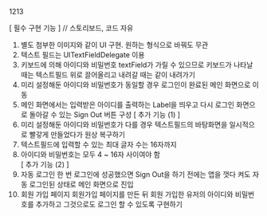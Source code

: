 1213

[ 필수 구현 기능 ]
// 스토리보드, 코드 자유
1. 별도 첨부한 이미지와 같이 UI 구현. 원하는 형식으로 바꿔도 무관
2. 텍스트 필드는 UITextFieldDelegate 이용
3. 키보드에 의해 아이디와 비밀번호 textField가 가릴 수 있으므로 
   키보드가 나타날 때는 텍스트필드 위로 끌어올리고 내려갈 때는 같이 내려가기
4. 미리 설정해둔 아이디와 비밀번호가 동일할 경우 로그인이 완료된 메인 화면으로 이동 
5. 메인 화면에서는 입력받은 아이디를 출력하는 Label을 띄우고 
   다시 로그인 화면으로 돌아갈 수 있는 Sign Out 버튼 구성
[ 추가 기능 (1) ]
1. 미리 설정해둔 아이디와 비밀번호가 다를 경우 텍스트필드의 바탕화면을 일시적으로 빨갛게 만들었다가 원상 복구하기
2. 텍스트필드에 입력할 수 있는 최대 글자 수는 16자까지
3. 아이디와 비밀번호는 모두 4 ~ 16자 사이여야 함  
[ 추가 기능 (2) ]
1. 자동 로그인
한 번 로그인에 성공했으면 Sign Out을 하기 전에는 앱을 껏다 켜도 자동 로그인된 상태로 메인 화면으로 진입
2. 회원 가입 페이지
회원가입 페이지를 만든 뒤 회원 가입한 유저의 아이디와 비밀번호를 추가하고
그것으로도 로그인 할 수 있도록 구현하기